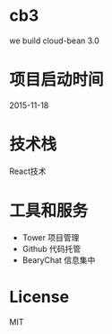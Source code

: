 # cb3
we build cloud-bean 3.0

# 项目启动时间
2015-11-18

# 技术栈
React技术

# 工具和服务
* Tower 项目管理
* Github 代码托管
* BearyChat 信息集中

# License
MIT